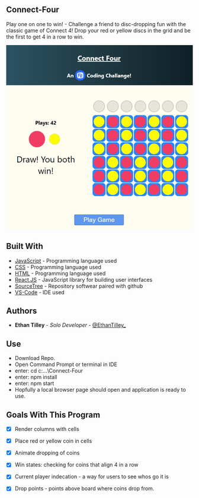 ## Connect-Four
Play one on one to win! - Challenge a friend to disc-dropping fun with the classic game of Connect 4! Drop your red or yellow discs in the grid and be the first to get 4 in a row to win.

![Demo-Pic](/src/media/DemoCapture.PNG "Demo Of Project")

## Built With

* [JavaScript](https://www.javascript.com/) - Programming language used
* [CSS](https://www.w3schools.com/css/css_intro.asp) - Programming language used
* [HTML](https://www.w3schools.com/html/) - Programming language used
* [React.JS](https://reactjs.org/) - JavaScript library for building user interfaces
* [SourceTree](https://www.sourcetreeapp.com/) - Repository softwear paired with github
* [VS-Code](https://code.visualstudio.com/) - IDE used

## Authors

* **Ethan Tilley** - *Solo Developer* - [@EthanTilley_](https://twitter.com/EthanTilley_)

## Use
* Download Repo.
* Open Command Prompt or terminal in IDE 
* enter: cd c:\...\Connect-Four
* enter: npm install
* enter: npm start
* Hopfully a local browser page should open and application is ready to use.

## Goals With This Program
- [X] Render columns with cells
- [X] Place red or yellow coin in cells
- [X] Animate dropping of coins
- [X] Win states: checking for coins that align 4 in a row
- [X] Current player indecation - a way for users to see whos go it is
- [X] Drop points - points above board where coins drop from.


